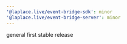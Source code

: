 ```yaml
---
'@laplace.live/event-bridge-sdk': minor
'@laplace.live/event-bridge-server': minor
---
```


general first stable release
